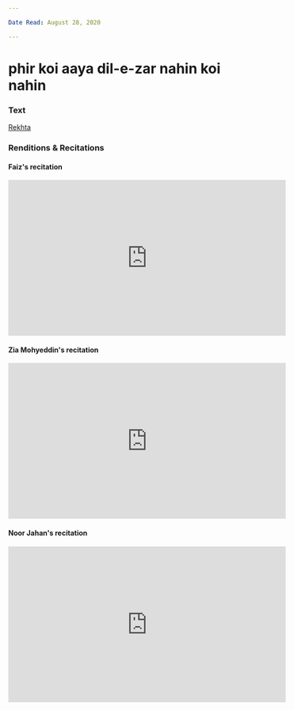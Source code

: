 ```yaml
---

Date Read: August 28, 2020

---
```


# phir koi aaya dil-e-zar nahin koi nahin

### Text
[Rekhta](https://www.rekhta.org/nazms/tanhaaii-phir-koii-aayaa-dil-e-zaar-nahiin-koii-nahiin-faiz-ahmad-faiz-nazms?lang=ur  )

### Renditions & Recitations

#### Faiz's recitation

<iframe width="560" height="315" src="https://www.youtube.com/watch?
time_continue=11&v=WHeafC0BeoU&feature=emb_logo" title="YouTube video player" frameborder="0" allow="accelerometer; autoplay; clipboard-write; encrypted-media; gyroscope; picture-in-picture" allowfullscreen></iframe>

#### Zia Mohyeddin's recitation

<iframe width="560" height="315" src="https://www.youtube.com/watch?time_continue=1&v=xn4cuvCO6Tk&feature=emb_logo" title="YouTube video player" frameborder="0" allow="accelerometer; autoplay; clipboard-write; encrypted-media; gyroscope; picture-in-picture" allowfullscreen></iframe>

#### Noor Jahan's recitation

<iframe width="560" height="315" src="https://www.youtube.com/embed/d_cG3dLJ_Bk" title="YouTube video player" frameborder="0" allow="accelerometer; autoplay; clipboard-write; encrypted-media; gyroscope; picture-in-picture" allowfullscreen></iframe>

